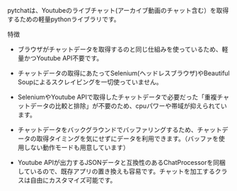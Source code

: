 
pytchatは、Youtubeのライブチャット(アーカイブ動画のチャット含む）を取得するための軽量pythonライブラリです。

特徴
+ ブラウザがチャットデータを取得するのと同じ仕組みを使っているため、軽量かつYoutube API不要です。

+ チャットデータの取得にあたってSelenium(ヘッドレスブラウザ)やBeautiful Soupによるスクレイピングを一切使っていません。

+ SeleniumやYoutube APIで取得したチャットデータで必要だった「重複チャットデータの比較と排除」が不要のため、cpuパワーや帯域が抑えられています。

+ チャットデータをバックグラウンドでバッファリングするため、チャットデータの取得タイミングを気にせずにデータを利用できます。（バッファを使用しない動作モードも用意しています）

+ Youtube APIが出力するJSONデータと互換性のあるChatProcessorを同梱しているので、既存アプリの置き換えも容易です。チャットを加工するクラスは自由にカスタマイズ可能です。
